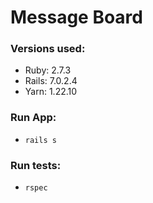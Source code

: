 # Message Board

### Versions used:
- Ruby: 2.7.3
- Rails: 7.0.2.4
- Yarn: 1.22.10

### Run App:
- `rails s`

### Run tests:
- `rspec`
